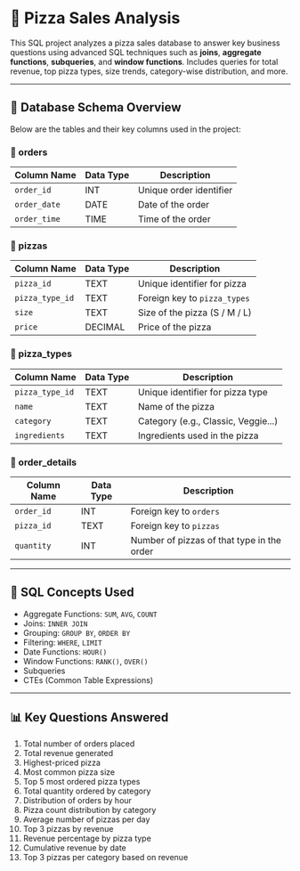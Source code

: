 # 🍕 Pizza Sales Analysis

This SQL project analyzes a pizza sales database to answer key business questions using advanced SQL techniques such as **joins**, **aggregate functions**, **subqueries**, and **window functions**. Includes queries for total revenue, top pizza types, size trends, category-wise distribution, and more.

---


## 🧾 Database Schema Overview
Below are the tables and their key columns used in the project:

### 🧺 orders
| Column Name  | Data Type | Description             |
| ------------ | --------- | ----------------------- |
| `order_id`   | INT       | Unique order identifier |
| `order_date` | DATE      | Date of the order       |
| `order_time` | TIME      | Time of the order       |

### 🍕 pizzas
| Column Name     | Data Type | Description                   |
| --------------- | --------- | ----------------------------- |
| `pizza_id`      | TEXT      | Unique identifier for pizza   |
| `pizza_type_id` | TEXT      | Foreign key to `pizza_types`  |
| `size`          | TEXT      | Size of the pizza (S / M / L) |
| `price`         | DECIMAL   | Price of the pizza            |

### 🍕 pizza_types
| Column Name     | Data Type | Description                         |
| --------------- | --------- | ----------------------------------- |
| `pizza_type_id` | TEXT      | Unique identifier for pizza type    |
| `name`          | TEXT      | Name of the pizza                   |
| `category`      | TEXT      | Category (e.g., Classic, Veggie...) |
| `ingredients`   | TEXT      | Ingredients used in the pizza       |

### 🧾 order_details
| Column Name | Data Type | Description                                |
| ----------- | --------- | ------------------------------------------ |
| `order_id`  | INT       | Foreign key to `orders`                    |
| `pizza_id`  | TEXT      | Foreign key to `pizzas`                    |
| `quantity`  | INT       | Number of pizzas of that type in the order |

---

## 🧠 SQL Concepts Used

- Aggregate Functions: `SUM`, `AVG`, `COUNT`
- Joins: `INNER JOIN`
- Grouping: `GROUP BY`, `ORDER BY`
- Filtering: `WHERE`, `LIMIT`
- Date Functions: `HOUR()`
- Window Functions: `RANK()`, `OVER()`
- Subqueries
- CTEs (Common Table Expressions)

---

## 📊 Key Questions Answered

1. Total number of orders placed
2. Total revenue generated
3. Highest-priced pizza
4. Most common pizza size
5. Top 5 most ordered pizza types
6. Total quantity ordered by category
7. Distribution of orders by hour
8. Pizza count distribution by category
9. Average number of pizzas per day
10. Top 3 pizzas by revenue
11. Revenue percentage by pizza type
12. Cumulative revenue by date
13. Top 3 pizzas per category based on revenue
